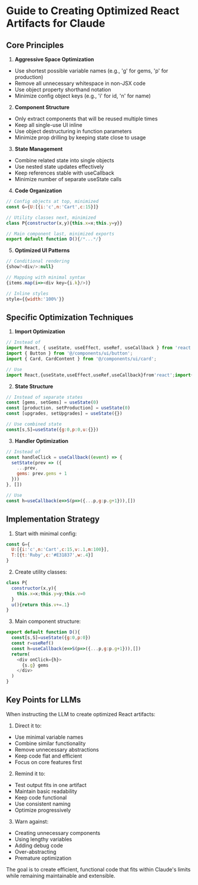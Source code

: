 # Guide to Creating Optimized React Artifacts for Claude

## Core Principles

1. **Aggressive Space Optimization**
- Use shortest possible variable names (e.g., 'g' for gems, 'p' for production)
- Remove all unnecessary whitespace in non-JSX code
- Use object property shorthand notation
- Minimize config object keys (e.g., 'i' for id, 'n' for name)

2. **Component Structure**
- Only extract components that will be reused multiple times
- Keep all single-use UI inline
- Use object destructuring in function parameters
- Minimize prop drilling by keeping state close to usage

3. **State Management**
- Combine related state into single objects
- Use nested state updates effectively
- Keep references stable with useCallback
- Minimize number of separate useState calls

4. **Code Organization**
```javascript
// Config objects at top, minimized
const G={U:[{i:'c',n:'Cart',c:15}]}

// Utility classes next, minimized
class P{constructor(x,y){this.x=x;this.y=y}}

// Main component last, minimized exports
export default function D(){/*...*/}
```

5. **Optimized UI Patterns**
```javascript
// Conditional rendering
{show?<div/>:null}

// Mapping with minimal syntax
{items.map(i=><div key={i.k}/>)}

// Inline styles
style={{width:'100%'}}
```

## Specific Optimization Techniques

1. **Import Optimization**
```javascript
// Instead of
import React, { useState, useEffect, useRef, useCallback } from 'react';
import { Button } from '@/components/ui/button';
import { Card, CardContent } from '@/components/ui/card';

// Use
import React,{useState,useEffect,useRef,useCallback}from'react';import{Button}from'@/components/ui/button';import{Card,CardContent}from'@/components/ui/card'
```

2. **State Structure**
```javascript
// Instead of separate states
const [gems, setGems] = useState(0)
const [production, setProduction] = useState(0)
const [upgrades, setUpgrades] = useState({})

// Use combined state
const[s,S]=useState({g:0,p:0,u:{}})
```

3. **Handler Optimization**
```javascript
// Instead of
const handleClick = useCallback((event) => {
  setState(prev => ({
    ...prev,
    gems: prev.gems + 1
  }))
}, [])

// Use 
const h=useCallback(e=>S(p=>({...p,g:p.g+1})),[])
```

## Implementation Strategy

1. Start with minimal config:
```javascript
const G={
  U:[{i:'c',n:'Cart',c:15,v:.1,m:100}],
  T:[{t:'Ruby',c:'#E31837',w:.4}]
}
```

2. Create utility classes:
```javascript
class P{
  constructor(x,y){
    this.x=x;this.y=y;this.v=0
  }
  u(){return this.v+=.1}
}
```

3. Main component structure:
```javascript
export default function D(){
  const[s,S]=useState({g:0,p:0})
  const r=useRef()
  const h=useCallback(e=>S(p=>({...p,g:p.g+1})),[])
  return(
    <div onClick={h}>
      {s.g} gems
    </div>
  )
}
```

## Key Points for LLMs

When instructing the LLM to create optimized React artifacts:

1. Direct it to:
- Use minimal variable names
- Combine similar functionality
- Remove unnecessary abstractions
- Keep code flat and efficient
- Focus on core features first

2. Remind it to:
- Test output fits in one artifact
- Maintain basic readability
- Keep code functional
- Use consistent naming
- Optimize progressively

3. Warn against:
- Creating unnecessary components
- Using lengthy variables
- Adding debug code
- Over-abstracting
- Premature optimization

The goal is to create efficient, functional code that fits within Claude's limits while remaining maintainable and extensible.
